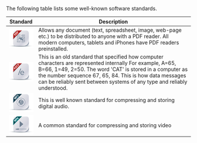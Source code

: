 The following table lists some well-known software standards.

| Standard | Description |
|-|-|
| ![](.guides/img/ico_table_pdf.png) | Allows any document (text, spreadsheet, image, web-page etc.) to be distributed to anyone with a PDF reader. All modern computers, tablets and iPhones have PDF readers preinstalled. |
| ![](.guides/img/ico_table_ascii.png) | This is an old standard that specified how computer characters are represented internally For example, A=65, B=66, 1=49, 2=50. The word 'CAT' is stored in a computer as the number sequence 67, 65, 84. This is how data messages can be reliably sent between systems of any type and reliably understood. |
| ![](.guides/img/ico_table_mp3.png) | This is well known standard for compressing and storing digital audio. |
| ![](.guides/img/ico_table_mp4.png) | A common standard for compressing and storing video |

